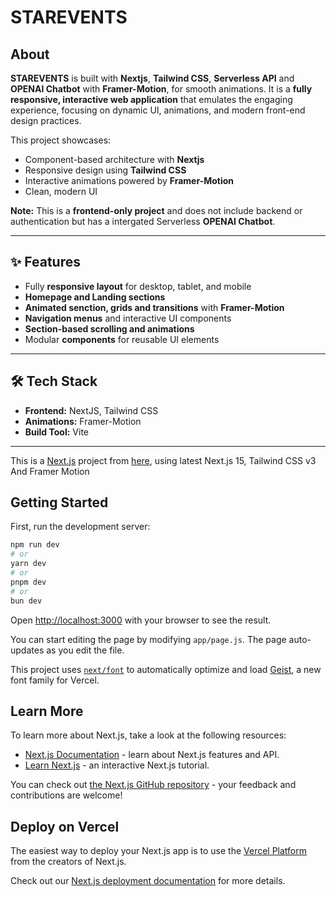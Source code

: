#  STAREVENTS

## About
**STAREVENTS** is built with **Nextjs**, **Tailwind CSS**,  **Serverless API** and **OPENAI Chatbot** with **Framer-Motion**, for smooth animations. It is a **fully responsive, interactive web application** that emulates the engaging experience, focusing on dynamic UI, animations, and modern front-end design practices.

This project showcases:
- Component-based architecture with **Nextjs**
- Responsive design using **Tailwind CSS**
- Interactive animations powered by **Framer-Motion**
- Clean, modern UI

**Note:** This is a **frontend-only project** and does not include backend or authentication but has a intergated Serverless  **OPENAI Chatbot**.

---

## ✨ Features
- Fully **responsive layout** for desktop, tablet, and mobile
- **Homepage and Landing sections** 
- **Animated senction, grids and transitions** with **Framer-Motion**
- **Navigation menus** and interactive UI components
- **Section-based scrolling and animations**
- Modular **components** for reusable UI elements

---

## 🛠️ Tech Stack
- **Frontend:** NextJS, Tailwind CSS  
- **Animations:** Framer-Motion
- **Build Tool:** Vite

---

This is a [Next.js](https://nextjs.org) project from [here](https://www.youtube.com/watch?v=VgO5WxSY_64), using latest Next.js 15, Tailwind CSS v3 And Framer Motion

## Getting Started

First, run the development server:

```bash
npm run dev
# or
yarn dev
# or
pnpm dev
# or
bun dev
```

Open [http://localhost:3000](http://localhost:3000) with your browser to see the result.

You can start editing the page by modifying `app/page.js`. The page auto-updates as you edit the file.

This project uses [`next/font`](https://nextjs.org/docs/app/building-your-application/optimizing/fonts) to automatically optimize and load [Geist](https://vercel.com/font), a new font family for Vercel.

## Learn More

To learn more about Next.js, take a look at the following resources:

- [Next.js Documentation](https://nextjs.org/docs) - learn about Next.js features and API.
- [Learn Next.js](https://nextjs.org/learn) - an interactive Next.js tutorial.

You can check out [the Next.js GitHub repository](https://github.com/vercel/next.js) - your feedback and contributions are welcome!

## Deploy on Vercel

The easiest way to deploy your Next.js app is to use the [Vercel Platform](https://vercel.com/new?utm_medium=default-template&filter=next.js&utm_source=create-next-app&utm_campaign=create-next-app-readme) from the creators of Next.js.

Check out our [Next.js deployment documentation](https://nextjs.org/docs/app/building-your-application/deploying) for more details.
